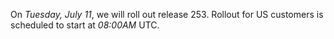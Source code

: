 On *Tuesday, July 11*, we will roll out release 253.
Rollout for US customers is scheduled to start at *08:00AM* UTC.
